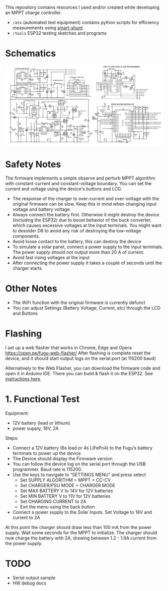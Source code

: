 
This repository contains resources I used and/or created while developing an MPPT charge controller.
* `/ate` (automated test equipment) contains python scripts for efficiency measurements using [smart-shunt](https://github.com/open-pe/smart-shunt-fw)
* `/tools` ESP32 testing sketches and programs

# Schematics

![Schematics](assets/schematics.png)

# Safety Notes

The firmware implements a simple observe and perturb MPPT algorithm with constant-current and constant-voltage boundary.
You can set the current and voltage using the device's buttons and LCD.

- The response of the charger to over-current and over-voltage with the original firmware can be slow. Keep this in mind
  when changing input voltage and battery voltage.
- Always connect the battery first. Otherwise it might destroy the device (including the ESP32) due to boost behavior of
  the buck converter, which causes excessive voltages at the input terminals. You might want to desolder D8 to avoid any
  risk of destroying the low-voltage components.
- Avoid loose contact to the battery, this can destroy the device
- To simulate a solar panel, connect a power supply to the input terminals. The power supply should not output more than
  20 A of current.
- Avoid fast rising voltages at the input
- After connecting the power supply it takes a couple of seconds until the charger starts

# Other Notes

- The WiFi function with the original firmware is currently defunct
- You can adjust Settings (Battery Voltage, Current, etc) through the LCD and Buttons

# Flashing

I set up a web flasher that works in Chrome, Edge and Opera
https://open.pe/fugu-web-flasher/
After flashing is complete reset the device, and it should start output logs on the serial port (at 115200 baud)

Alternatively to the Web Flasher, you can download the firmware code and open it in Arduino IDE. There you can build &
flash it on the ESP32. See [instructions here]( https://www.instructables.com/DIY-1kW-MPPT-Solar-Charge-Controller/).

# 1. Functional Test
Equipment:
- 12V battery (lead or lithium)
- power supply, 18V, 2A

Steps:
- Connect a 12V battery (6s lead or 4s LiFePo4) to the Fugu’s battery terminals to power up the device
- The Device should display the Firmware version
- You can follow the device log on the serial port through the USB programmer. Baud rate is 115200.
- Use the keys to navigate to “SETTINGS MENU” and press select
  - Set SUPPLY ALGORITHM = MPPT + CC-CV
  - Set CHARGER/PSU MODE = CHARGER MODE 
  - Set MAX BATTERY V   to 14V for 12V batteries
  - Set MIN BATTERY V  to 11V for 12V batteries
  - Set CHARGING CURRENT to 2A
  - Exit the menu using the back button
- Connect a power supply to the Solar Inputs. Set Voltage to 18V and current to 2A

At this point the charger should draw less than 100 mA from the power supply.
Wait some seconds for the MPPT to initialize.
The charger should now charge the battery with 2A, drawing between 1.2 - 1.6A current from the power supply.


# TODO
- Serial output sample
- HW debug docs